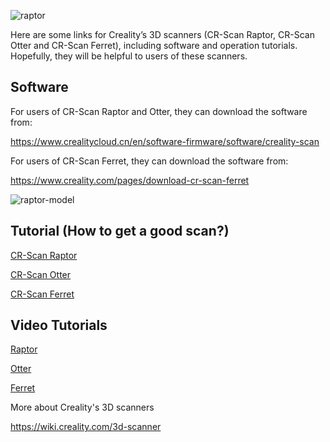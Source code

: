 ![raptor](https://cr-scan.notion.site/image/https%3A%2F%2Fprod-files-secure.s3.us-west-2.amazonaws.com%2Fe809159e-6c03-4a12-865c-4ce88e99d8d5%2Fd00089f0-58f3-40bf-8497-0bb82d2fb4b0%2FUntitled.png?table=block&id=9dd89276-ae5d-4dd1-bc2a-138cebbaa6e4&spaceId=e809159e-6c03-4a12-865c-4ce88e99d8d5&width=2000&userId=&cache=v2)

Here are some links for Creality’s 3D scanners (CR-Scan Raptor, CR-Scan Otter and CR-Scan Ferret), including software and operation tutorials. Hopefully, they will be helpful to users of these scanners.

## Software

For users of CR-Scan Raptor and Otter, they can download the software from:

https://www.crealitycloud.cn/en/software-firmware/software/creality-scan

For users of CR-Scan Ferret, they can download the software from:

https://www.creality.com/pages/download-cr-scan-ferret

![raptor-model](https://cr-scan.notion.site/image/https%3A%2F%2Fprod-files-secure.s3.us-west-2.amazonaws.com%2Fe809159e-6c03-4a12-865c-4ce88e99d8d5%2F649b4e1f-8222-456c-8e67-ff219e03a367%2FUntitled.png?table=block&id=62536703-8e51-4e3a-8f93-ee359316ae12&spaceId=e809159e-6c03-4a12-865c-4ce88e99d8d5&width=2000&userId=&cache=v2)

## Tutorial (How to get a good scan?)
[CR-Scan Raptor](https://cr-scan.notion.site/Tutorials-on-CR-Scan-Raptor-bf941761ea5b4d4383569f7bc390bf40?pvs=74)

[CR-Scan Otter](https://cr-scan.notion.site/Tutorials-on-CR-Scan-Otter-c4deb3cd95b44453b560ae2cce681d90?pvs=74)

[CR-Scan Ferret](https://www.notion.so/cr-scan/Tutorials-on-Creality-CR-Scan-Ferret-Series-3D-Scanner-6c18b125758f40c594b8935c9ef09188)

## Video Tutorials

[Raptor](https://www.youtube.com/playlist?list=PL6oK7YUSEc4_c1X9X5R1nfKhNnTw-1CSl)

[Otter](https://www.youtube.com/playlist?list=PL6oK7YUSEc48cBuNxOoY3ob0hcuy-hMVn)

[Ferret](https://www.youtube.com/playlist?list=PL6oK7YUSEc48zhw6Lj8JTTIsij62TGEoE)


More about Creality's 3D scanners

https://wiki.creality.com/3d-scanner


